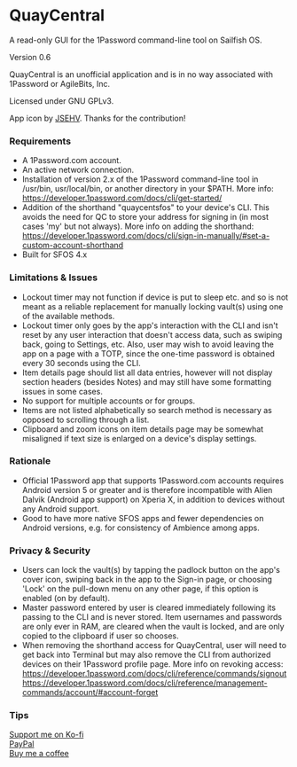 # QuayCentral
A read-only GUI for the 1Password command-line tool on Sailfish OS.

Version 0.6

QuayCentral is an unofficial application and is in no way associated with 1Password or AgileBits, Inc.

Licensed under GNU GPLv3.

App icon by <a href="https://github.com/JSEHV">JSEHV</a>. Thanks for the contribution!

<h3>Requirements</h3>

- A 1Password.com account.
- An active network connection.
- Installation of version 2.x of the 1Password command-line tool in /usr/bin, usr/local/bin, or another directory in your $PATH. More info:<br>
    https://developer.1password.com/docs/cli/get-started/
- Addition of the shorthand "quaycentsfos" to your device's CLI. This avoids the need for QC to store your address for signing in (in most cases 'my' but not always). More info on adding the shorthand:<br>
    https://developer.1password.com/docs/cli/sign-in-manually/#set-a-custom-account-shorthand
- Built for SFOS 4.x

<h3>Limitations & Issues</h3>

- Lockout timer may not function if device is put to sleep etc. and so is not meant as a reliable replacement for manually locking vault(s) using one of the available methods.
- Lockout timer only goes by the app's interaction with the CLI and isn't reset by any user interaction that doesn't access data, such as swiping back, going to Settings, etc. Also, user may wish to avoid leaving the app on a page with a TOTP, since the one-time password is obtained every 30 seconds using the CLI.
- Item details page should list all data entries, however will not display section headers (besides Notes) and may still have some formatting issues in some cases.
- No support for multiple accounts or for groups.
- Items are not listed alphabetically so search method is necessary as opposed to scrolling through a list.
- Clipboard and zoom icons on item details page may be somewhat misaligned if text size is enlarged on a device's display settings.

<h3>Rationale</h3>

- Official 1Password app that supports 1Password.com accounts requires Android version 5 or greater and is therefore incompatible with Alien Dalvik (Android app support) on Xperia X, in addition to devices without any Android support.
- Good to have more native SFOS apps and fewer dependencies on Android versions, e.g. for consistency of Ambience among apps.

<h3>Privacy & Security</h3>

- Users can lock the vault(s) by tapping the padlock button on the app's cover icon, swiping back in the app to the Sign-in page, or choosing 'Lock' on the pull-down menu on any other page, if this option is enabled (on by default).
- Master password entered by user is cleared immediately following its passing to the CLI and is never stored. Item usernames and passwords are only ever in RAM, are cleared when the vault is locked, and are only copied to the clipboard if user so chooses.
- When removing the shorthand access for QuayCentral, user will need to get back into Terminal but may also remove the CLI from authorized devices on their 1Password profile page. More info on revoking access:<br>
    https://developer.1password.com/docs/cli/reference/commands/signout<br>
    https://developer.1password.com/docs/cli/reference/management-commands/account/#account-forget

<h3>Tips</h3>

<a href="https://ko-fi.com/michaeljb">Support me on Ko-fi</a><br>
<a href="https://paypal.me/michaeljohnbarrett">PayPal</a><br>
<a href="https://buymeacoffee.com/michaeljb">Buy me a coffee</a>
